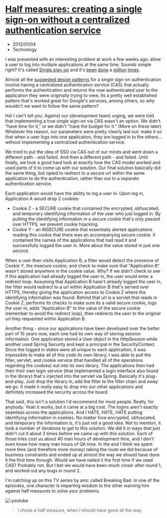 # [Half measures: creating a single sign-on without a centralized authentication service](./half-measures-creating-a-single-sign-on-without-a-)
- 2012/01/04
- Technology

I was presented with an interesting problem at work a few weeks ago: allow a user to log into multiple applications at the same time. Sounds simple right? It's called [Single sign-on](http://en.wikipedia.org/wiki/Single_sign-on) and it's [been](http://www.jasig.org/cas) [done](http://simplesamlphp.org/) a [million](ttp://openid.net/developers/) [times](http://code.google.com/apis/accounts/).

Almost all the [suggested design patterns](http://www.ibm.com/developerworks/web/library/wa-singlesign/) for a single sign-on authentication involve having a centralized authentication service (CAS) that actually performs the authentication and returns the now authenticated user to the application they were originally trying to view. Its a pretty well established pattern that's worked great for Google's services, among others, so why wouldn't we want to follow the same pattern?

Ha! I can't tell you. Against our (development team) urging, we were told that implementing a true single sign-on via CAS wasn't an option. We didn't "have time for it," or we didn't "have the budget for it." (More on these later) Whatever the reason, our parameters were pretty clearly laid out: make it so that when a user logs into one application, they are logged in to the others... without implementing a centralized authentication service.

We tried to put the idea of SSO via CAS out of our minds and went down a different path - and failed. And then a different path - and failed. Until finally, we took a good hard look at exactly how the CAS model worked and used parts of it to come up with our solution. Our final solution basically did the same thing, but opted to redirect to a secure url within the same application to do the authentication, rather than out to a separate authentication service.

Each application would have the ability to log a user in. Upon log in, Application A would drop 2 cookies:

- Cookie Z - a SECURE cookie that contained the encrypted, obfuscated, and temporary identifying information of the user who just logged in. By putting the identifying information in a secure cookie that's only passed over HTTPS, we prevent cookie hijacking.
- Cookie Y - an INSECURE cookie that essentially alerted applications reading this cookie that there was an accompanying secure cookie. It contained the names of the applications that had read it and successfully logged the user in. More about the value stored in just one second.

When a user then visits Application B, a filter would detect the presence of Cookie Y, the insecure cookie, and check to make sure that "Application B" wasn't stored anywhere in the cookie value. Why? If we didn't check to see if this application had already logged the user in, the user would enter a redirect loop. Assuming that Application B hasn't already logged the user in, the filter would redirect to a url within Application B that's served over HTTPS, thereby giving the application access to Cookie Z where the identifying information was found. Behind that url is a servlet that reads in Cookie Z, performs its checks to make sure its a valid secure cookie, logs the user in, adds "Application B" to the value of the secure cookie (remember to avoid the redirect loop), then redirects the user to the original url they requested within Application B.

Another thing - since our applications have been developed over the better part of 15 years now, each one had its own way of storing session information. One application stored a User object in the HttpSession while another used Spring Security and kept a principal in the SecurityContext. Since the logged in states were all unique to each application, it was impossible to make all of this code its own library. I was able to pull the filter, servlet, and cookie service (that handled all of the operations regarding the cookies) out into its own library. The applications then had their their own login service (that implemented a login interface also found in the library) that's injected into the servlet via Spring. Basically it's plug-and-play. Just drop the library in, add the filter to the filter chain and away we go. It made it really easy to drop into our other applications and definitely increased the security across the board.

That said, this isn't a solution I'd recommend for most people. Really, for anybody. Yeah it works, but it came at a big cost. The logins aren't exactly seamless across the applications. And I HATE, HATE, HATE putting identifying information in cookies. No matter how encrypted, obfuscated, and temporary the information is, it's just not a good idea. Not to mention, it took a number of iterations to get to this solution. We did it in ways that just didn't cut it about 3 times before we came up with this solution. Each of those tries cost us about 40 man hours of development time, and I don't even know how many man hours of QA time. In the end I think we spent more time (and therefore more money) taking the route we did because of business constraints and ended up at almost the way we should have done it the first time through. Would we have nailed it the first time if we used CAS? Probably not. But I bet we would have been much closer after round 1, and worked out any bugs in round 2.

I'm catching up on this TV series by amc called Breaking Bad. In one of the episodes, one character is imparting wisdom to the other warning him against half measures to solve your problems.

![:youtube](n3u-6UFLubI)

> I chose a half measure, when I should have gone all the way.